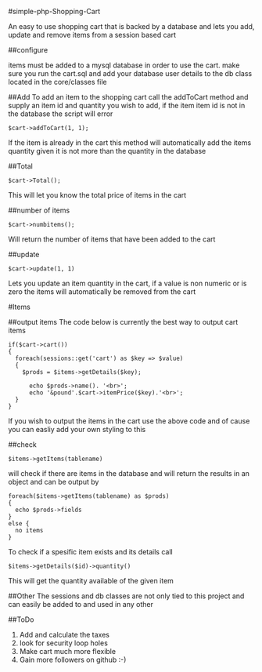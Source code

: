 #simple-php-Shopping-Cart

An easy to use shopping cart that is backed by a database and lets you add, update and remove items from a session based cart 

##configure

items must be added to a mysql database in order to use the cart.
make sure you run the cart.sql and add your database user details to the db class located in the core/classes file

##Add
To add an item to the shopping cart call the addToCart method and supply an item id and quantity you wish to add,
if the item item id is not in the database the script will error

```
$cart->addToCart(1, 1);
```

If the item is already in the cart this method will automatically add the items quantity given it is not more than the quantity in the database

##Total
```
$cart->Total();
```
This will let you know the total price of items in the cart 

##number of items
```
$cart->numbitems();
```
Will return the number of items that have been added to the cart 

##update 
```
$cart->update(1, 1)
```
Lets you update an item quantity in the cart, if a value is non numeric or is zero the items will automatically be removed from the cart 

#Items

##output items
The code below is currently the best way to output cart items
```
if($cart->cart())
{
  foreach(sessions::get('cart') as $key => $value)
  {
    $prods = $items->getDetails($key);
      
      echo $prods->name(). '<br>';
      echo '&pound'.$cart->itemPrice($key).'<br>';
  }
} 

```
If you wish to output the items in the cart use the above code and of cause you can easliy add your own styling to this

##check

```
$items->getItems(tablename)
```
will check if there are items in the database and will return the results in an object and can be output by 

```
foreach($items->getItems(tablename) as $prods)
{
  echo $prods->fields
} 
else {
  no items
}
```

To check if a spesific item exists and its details call 
```
$items->getDetails($id)->quantity()
```
This will get the quantity available of the given item

##Other 
The sessions and db classes are not only tied to this project and can easily be added to and used in any other

##ToDo

1. Add and calculate the taxes
2. look for security loop holes 
3. Make cart much more flexible 
4. Gain more followers on github :-)


